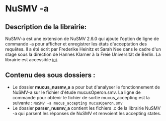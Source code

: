 # NuSMV -a

## Description de la librairie:
NuSMV-a est une extension de NuSMV 2.6.0 qui ajoute l'option de ligne de commande -a pour afficher et enregistrer les états d'acceptation des requêtes. Il a été écrit par Frederike Heinitz et Sarah Nee dans le cadre d'un stage sous la direction de Hannes Klarner à la Freie Universität de Berlin.
La librairie est accessible [ici](https://github.com/hklarner/NuSMV-a).

## Contenu des sous dossiers :
- Le dossier **mucus_nusmv_a** a pour but d'analyser le fonctionnement de NuSMV-a sur le fichier d'étude mucusOperon.smv.
La ligne de commande pour obtenir le fichier de sortie mucus_accepting est la suivante : `NuSMV -a mucus_accepting mucusOperon.smv`
- Le dossier **parser_nusmv_a** contient les fichiers .c de la librairie NuSMV -a qui parsent les réponses de NuSMV et renvoient les accepting states.
